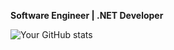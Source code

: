 

<b> Software Engineer | .NET Developer </b>

![Your GitHub stats](https://github-readme-stats.vercel.app/api?username=hvaezapp&show_icons=true&include_all_commits=true&theme=tokyonight&hide_border=true)
